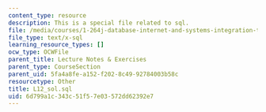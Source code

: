 ```yaml
---
content_type: resource
description: This is a special file related to sql.
file: /media/courses/1-264j-database-internet-and-systems-integration-technologies-fall-2013/6d799a1c343c51f57e03572dd62392e7_L12_sol.sql
file_type: text/x-sql
learning_resource_types: []
ocw_type: OCWFile
parent_title: Lecture Notes & Exercises
parent_type: CourseSection
parent_uid: 5fa4a8fe-a152-f202-8c49-92784003b58c
resourcetype: Other
title: L12_sol.sql
uid: 6d799a1c-343c-51f5-7e03-572dd62392e7
---
```

